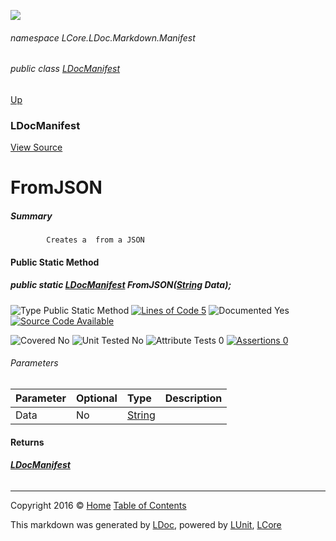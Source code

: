 ![](Content/LDoc-banner-small.png "")

###### namespace LCore.LDoc.Markdown.Manifest

###### public class [LDocManifest](docs/LDocManifest.md)
[Up](docs/LDocManifest.md)

### LDocManifest
[View Source](Markdown/Manifest/LDocManifest.cs)

# FromJSON

##### Summary

            Creates a  from a JSON 

#### Public Static Method

##### public static <strong><a href="docs/LDocManifest.md" alt="">LDocManifest</a></strong> FromJSON(<a href="https://msdn.microsoft.com/en-us/library/system.string.aspx" alt="">String</a> Data);

![Type Public Static Method](http://b.repl.ca/v1/Type-Public%20Static%20Method-blue.png "") [![Lines of Code 5](http://b.repl.ca/v1/Lines%20of%20Code-5-blue.png "")](Markdown/Manifest/LDocManifest.cs#L56)    ![Documented Yes](http://b.repl.ca/v1/Documented-Yes-brightgreen.png "") [![Source Code Available](http://b.repl.ca/v1/Source%20Code-Available-brightgreen.png "")](Markdown/Manifest/LDocManifest.cs#L56)

![Covered No](http://b.repl.ca/v1/Covered-No-red.png "") ![Unit Tested No](http://b.repl.ca/v1/Unit%20Tested-No-lightgrey.png "") ![Attribute Tests 0](http://b.repl.ca/v1/Attribute%20Tests-0-lightgrey.png "") [![Assertions 0](http://b.repl.ca/v1/Assertions-0-lightgrey.png "")](Markdown/Manifest/LDocManifest.cs)

###### Parameters

Parameter | Optional | Type | Description
:---  | :---  | :---  | :--- 
Data | No | [String](https://msdn.microsoft.com/en-us/library/system.string.aspx) | 


#### Returns

###### **[LDocManifest](docs/LDocManifest.md)**



---

Copyright 2016 &copy; [Home](../README.md) [Table of Contents](../TableOfContents.md)

This markdown was generated by [LDoc](https://github.com/CodeSingularity/LDoc), powered by [LUnit](https://github.com/CodeSingularity/LUnit), [LCore](https://github.com/CodeSingularity/LCore)
